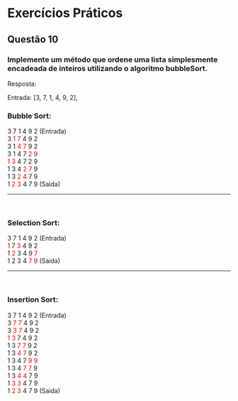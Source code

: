 # Exercícios Práticos
## Questão 10

### Implemente um método que ordene uma lista simplesmente encadeada de inteiros utilizando o algoritmo bubbleSort.

Resposta:

Entrada: [3, 7, 1, 4, 9, 2], <br>

### Bubble Sort:<br>
3 7 1 4 9 2 (Entrada)<br>
3 <span style="color:red">1 7</span> 4 9 2<br>
3 1 <span style="color:red">4 7</span> 9 2<br>
3 1 4 7 <span style="color:red">2 9</span><br>
<span style="color:red">1 3</span> 4 7 2 9<br>
1 3 4 <span style="color:red">2 7</span> 9<br>
1 3 <span style="color:red">2 4</span> 7 9<br>
1 <span style="color:red">2 3 </span> 4 7 9 (Saida)<br>
___
	
<br>    

### Selection Sort:<br>
3 7 1 4 9 2 (Entrada)<br>
<span style="color:red">1</span> 7 <span style="color:red">3</span> 4 9 2<br>
1 <span style="color:red">2</span> 3 4 9 <span style="color:red">7</span><br>
1 2 3 4 <span style="color:red">7 9</span> (Saida)<br>

___ 

<br> 

### Insertion Sort:<br>
3 7 1 4 9 2 (Entrada) <br>
3 <span style="color:red">7 7</span> 4 9 2<br>
3 <span style="color:red">3 7</span> 4 9 2<br>
<span style="color:red">1 3</span> 7 4 9 2<br>
1 3 <span style="color:red">7 7</span> 9 2<br>
1 3 <span style="color:red">4 7</span> 9 2<br>
1 3 4 7 <span style="color:red">9 9</span><br>
1 3 4 <span style="color:red">7 7</span> 9<br>
1 3 <span style="color:red">4 4</span> 7 9<br>
1 <span style="color:red">3 3</span> 4 7 9<br>
1 <span style="color:red">2 3</span> 4 7 9 (Saida) <br>
